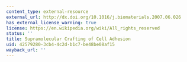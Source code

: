 ```yaml
---
content_type: external-resource
external_url: http://dx.doi.org/10.1016/j.biomaterials.2007.06.026
has_external_license_warning: true
license: https://en.wikipedia.org/wiki/All_rights_reserved
status: ''
title: Supramolecular Crafting of Cell Adhesion
uid: 42579280-3cb4-4c2d-b1c7-be48be08af15
wayback_url: ''
---
```

